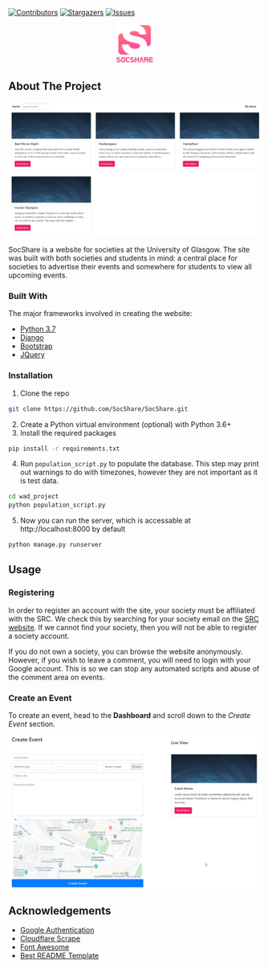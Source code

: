 [![Contributors][contributors-shield]][contributors-url]
[![Stargazers][stars-shield]][stars-url]
[![Issues][issues-shield]][issues-url]
<br />
<p align="center">
    <a href="http://socshare.pythonanywhere.com">
        <img src="images/logo.png" alt="Logo" width="80" height="80">
    </a>
</p>

<!-- ABOUT THE PROJECT -->
## About The Project

<p align="center">
    <img src="images/example.png" alt="Screenshot">
</p>

SocShare is a website for societies at the University of Glasgow. The site was built with both societies and students in mind: a central place for societies to advertise their events and somewhere for students to view all upcoming events.

### Built With
The major frameworks involved in creating the website:
* [Python 3.7](https://www.python.org/)
* [Django](https://www.djangoproject.com/)
* [Bootstrap](https://getbootstrap.com)
* [JQuery](https://jquery.com)

### Installation

1. Clone the repo
```sh
git clone https://github.com/SocShare/SocShare.git
```
2. Create a Python virtual environment (optional) with Python 3.6+
3. Install the required packages
```sh
pip install -r requirements.txt
```
4. Run `population_script.py` to populate the database. This step may print out warnings to do with timezones, however they are not important as it is test data.
```sh
cd wad_project
python population_script.py
```
5. Now you can run the server, which is accessable at http://localhost:8000 by default
```sh
python manage.py runserver
```

<!-- USAGE EXAMPLES -->
## Usage

### Registering
In order to register an account with the site, your society must be affiliated with the SRC. We check this by searching for your society email on the [SRC website](https://www.glasgowstudent.net/clubs/find-a-club/). If we cannot find your society, then you will not be able to register a society account.  

If you do not own a society, you can browse the website anonymously. However, if you wish to leave a comment, you will need to login with your Google account. This is so we can stop any automated scripts and abuse of the comment area on events.

### Create an Event
To create an event, head to the **Dashboard** and scroll down to the *Create Event* section.
<p align="center">
    <img src="images/event.gif" alt="Create an event">
</p>


<!-- ACKNOWLEDGEMENTS -->
## Acknowledgements
* [Google Authentication](https://github.com/googleapis/google-auth-library-python)
* [Cloudflare Scrape](https://github.com/Anorov/cloudflare-scrape)
* [Font Awesome](https://fontawesome.com)
* [Best README Template](https://github.com/othneildrew/Best-README-Template)


<!-- MARKDOWN LINKS & IMAGES -->
<!-- https://www.markdownguide.org/basic-syntax/#reference-style-links -->
[contributors-shield]: https://img.shields.io/github/contributors/SocShare/SocShare.svg?style=flat-square
[contributors-url]: https://github.com/SocShare/SocShare/graphs/contributors
[stars-shield]: https://img.shields.io/github/stars/SocShare/SocShare.svg?style=flat-square
[stars-url]: https://github.com/SocShare/SocShare/stargazers
[issues-shield]: https://img.shields.io/github/issues/SocShare/SocShare.svg?style=flat-square
[issues-url]: https://github.com/SocShare/SocShare/issues